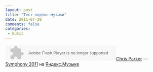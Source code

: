 ```yaml
---
layout: post
title: "Тест яндекс-музыки"
date: 2011-07-28
comments: false
categories:
 - music
---
```



<object width="350" height="48"><param name="muz" value="http://music.yandex.ru/embed/2225734/track.swf"/><param value="noscale" name="scale"/><param value="bg-color=%23F2F2F2&amp;text-color=%23777777&amp;hover-text-color=%23000000" name="flashvars"/><embed type="application/x-shockwave-flash" width="350" height="48" scale="noscale" flashvars="bg-color=%23F2F2F2&amp;text-color=%23777777&amp;hover-text-color=%23000000" src="http://music.yandex.ru/embed/2225734/track.swf"/></object><a href="http://music.yandex.ru/artist/29401">Chris Parker</a> — <a href="http://music.yandex.ru/track/2225734/album/221336">Symphony 2011</a> на <a href="http://music.yandex.ru">Яндекс.Музыке</a></div>
